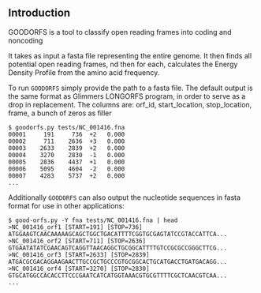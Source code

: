 Introduction
------------

GOODORFS is a tool to classify open reading frames into coding and noncoding

It takes as input a fasta file representing the entire genome.  It then finds all potential open reading frames,  nd then for each, calculates the Energy Density Profile from the amino acid frequency.

To run `GOODORFS` simply provide the path to a fasta file.  The default output is the same format as Glimmers LONGORFS program, in order to serve as a drop in replacement.
The columns are: orf_id, start_location, stop_location, frame, a bunch of zeros as filler
```
$ goodorfs.py tests/NC_001416.fna
00001     191     736  +2   0.000
00002     711    2636  +3   0.000
00003    2633    2839  +2   0.000
00004    3270    2830  -1   0.000
00005    2836    4437  +1   0.000
00006    5095    4604  -2   0.000
00007    4283    5737  +2   0.000
...
```

Additionally `GOODORFS` can also output the nucleotide sequences in fasta format for use in other applications:
```
$ good-orfs.py -Y fna tests/NC_001416.fna | head
>NC_001416_orf1 [START=191] [STOP=736]
ATGGAAGTCAACAAAAAGCAGCTGGCTGACATTTTCGGTGCGAGTATCCGTACCATTCA...
>NC_001416_orf2 [START=711] [STOP=2636]
GTGAATATATCGAACAGTCAGGTTAACAGGCTGCGGCATTTTGTCCGCGCCGGGCTTCG...
>NC_001416_orf3 [START=2633] [STOP=2839]
ATGACGCGACAGGAAGAACTTGCCGCTGCCCGTGCGGCACTGCATGACCTGATGACAGG...
>NC_001416_orf4 [START=3270] [STOP=2830]
GTGCATGGCCACACCTTCCCGAATCATCATGGTAAACGTGCGTTTTCGCTCAACGTCAA...
...
```


